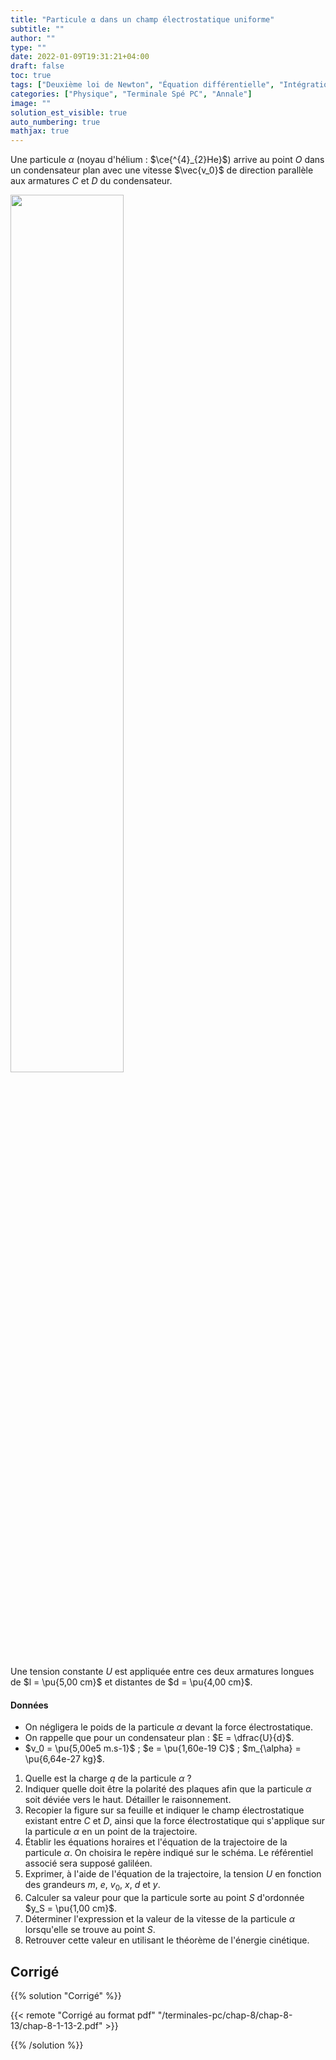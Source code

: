```yaml
---
title: "Particule ⍺ dans un champ électrostatique uniforme"
subtitle: ""
author: ""
type: ""
date: 2022-01-09T19:31:21+04:00
draft: false
toc: true
tags: ["Deuxième loi de Newton", "Équation différentielle", "Intégration", "Condition initiale", "Équations horaires", "Théorème de l'énergie mécanique", "Théorème de l'énergie cinétique", "Champ électrique"]
categories: ["Physique", "Terminale Spé PC", "Annale"]
image: ""
solution_est_visible: true
auto_numbering: true
mathjax: true
---
```



Une particule $\alpha$ (noyau d'hélium : $\ce{^{4}_{2}He}$) arrive au point $O$ dans un condensateur plan avec une vitesse $\vec{v_0}$ de direction parallèle aux armatures $C$ et $D$ du condensateur.

<img src="/terminales-pc/chap-8/chap-8-13/chap-8-1-13-1.png" alt="" width=60% />

Une tension constante $U$ est appliquée entre ces deux armatures longues de $l = \pu{5,00 cm}$ et distantes de $d = \pu{4,00 cm}$.

#### Données

- On négligera le poids de la particule $\alpha$ devant la force électrostatique.
- On rappelle que pour un condensateur plan : $E = \dfrac{U}{d}$.
- $v_0 = \pu{5,00e5 m.s-1}$ ; $e = \pu{1,60e-19 C}$ ; $m_{\alpha} = \pu{6,64e-27 kg}$.

1. Quelle est la charge $q$ de la particule $\alpha$&nbsp;?
2. Indiquer quelle doit être la polarité des plaques afin que la particule $\alpha$ soit déviée vers le haut. Détailler le raisonnement.
3. Recopier la figure sur sa feuille et indiquer le champ électrostatique existant entre $C$ et $D$, ainsi que la force électrostatique qui s'applique sur la particule $\alpha$ en un point de la trajectoire.
4. Établir les équations horaires et l'équation de la trajectoire de la particule $\alpha$.
On choisira le repère indiqué sur le schéma. Le référentiel associé sera supposé galiléen.
5. Exprimer, à l'aide de l'équation de la trajectoire, la tension $U$ en fonction des grandeurs $m$, $e$, $v_0$, $x$, $d$ et $y$.
6. Calculer sa valeur pour que la particule sorte au point $S$ d'ordonnée $y_S = \pu{1,00 cm}$.
7. Déterminer l'expression et la valeur de la vitesse de la particule $\alpha$ lorsqu'elle se trouve au point $S$.
8. Retrouver cette valeur en utilisant le théorème de l'énergie cinétique.

## Corrigé

{{% solution "Corrigé" %}}

{{< remote "Corrigé au format pdf" "/terminales-pc/chap-8/chap-8-13/chap-8-1-13-2.pdf"  >}}

{{% /solution %}}
